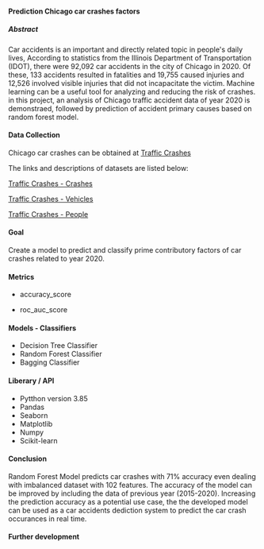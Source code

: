#### Prediction Chicago car crashes factors

##### Abstract

Car accidents is an important and directly related topic in people's daily lives, According to statistics from the Illinois Department of Transportation (IDOT), there were 92,092 car accidents in the city of Chicago in 2020. Of these, 133 accidents resulted in fatalities and 19,755 caused injuries and 12,526 involved visible injuries that did not incapacitate the victim.
Machine learning can be a useful tool for analyzing and reducing the risk of crashes. in this project, an analysis of Chicago traffic accident data of year 2020 is demonstraed, followed by prediction of accident primary causes based on random forest model.

#### Data Collection

Chicago car crashes can be obtained at [Traffic Crashes](https://data.cityofchicago.org/)

The links and descriptions of datasets are listed below:

[Traffic Crashes - Crashes](https://data.cityofchicago.org/Transportation/Traffic-Crashes-Crashes/85ca-t3if)

[Traffic Crashes - Vehicles](https://data.cityofchicago.org/Transportation/Traffic-Crashes-Vehicles/68nd-jvt3)

[Traffic Crashes - People](https://data.cityofchicago.org/Transportation/Traffic-Crashes-People/u6pd-qa9d)



#### Goal

Create a model to predict and classify prime contributory factors of car crashes related to year 2020.



#### Metrics

- accuracy_score

- roc_auc_score

  

#### Models - Classifiers

- Decision Tree Classifier
- Random Forest Classifier
- Bagging Classifier



#### Liberary / API

- Pytthon version 3.85
- Pandas
- Seaborn
- Matplotlib
- Numpy
- Scikit-learn



#### Conclusion

Random Forest Model predicts car crashes with 71% accuracy even dealing with imbalanced dataset with 102 features. The accuracy of the model can be improved by including the data of previous year (2015-2020).  Increasing the prediction accuracy as a potential use case, the the developed model can be used as a car accidents dediction system to predict the car crash occurances in real time.

#### Further development



###### 



 



####  

